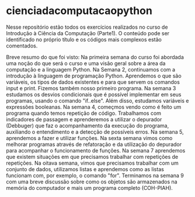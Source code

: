 # cienciadacomputacaopython
Nesse repositório estão todos os exercícios realizados no curso de Introdução à Ciência da Computação (Parte1). O conteúdo pode ser identificado no próprio título e os códigos mais complexos estão comentados.

Breve resumo do que foi visto: Na primeira semana do curso foi abordada uma noção do que será o curso e uma visão geral sobre a área da computação e a linguagem Python. Na Semana 2, continuamos com a introdução à linguagem de programação Python. Aprendemos o que são variáveis, os tipos de dados existentes e para que servem os comandos input e print. Fizemos também nosso primeiro programa. Na semana 3 estudamos os desvios condicionais que é possível implementar em seus programas, usando o comando "if..else". Além disso, estudamos variáveis e expressões booleanas. Na semana 4, começmos vendo como é feito um programa quando temos repetição de código. Trabalhamos com indicadores de passagem e aprenderemos a utilizar o depurador (Debbuger) que faz o acompanhamento da execução do programa, auxiliando o entendimento e a detecção de possíveis erros. Na semana 5, aprendemos a fazer e utilizar funções.
Na sexta semana vimos como melhorar programas através de refatoração e da utilização do depurador para acompanhar o funcionamento de funções. Na semana 7 aprendemos que existem situações em que precisamos trabalhar com repetições de repetições. Na oitava semana, vimos que precisamos trabalhar com um conjunto de dados, utilizamos listas e aprendemos como as listas funcionam com, por exemplo, o comando "for".
Terminamos na semana 9 com uma breve discussão sobre como os objetos são armazenados na memória do computador e mais um programa completo (COH-PIAH).
